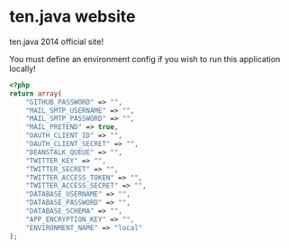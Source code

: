 ten.java website
================

ten.java 2014 official site!

You must define an environment config if you wish to run this application locally!

````php
<?php
return array(
    "GITHUB_PASSWORD" => "",
    "MAIL_SMTP_USERNAME" => "",
    "MAIL_SMTP_PASSWORD" => "",
    "MAIL_PRETEND" => true,
    "OAUTH_CLIENT_ID" => "",
    "OAUTH_CLIENT_SECRET" => "",
    "BEANSTALK_QUEUE" => "",
    "TWITTER_KEY" => "",
    "TWITTER_SECRET" => "",
    "TWITTER_ACCESS_TOKEN" => "",
    "TWITTER_ACCESS_SECRET" => "",
    "DATABASE_USERNAME" => "",
    "DATABASE_PASSWORD" => "",
    "DATABASE_SCHEMA" => "",
    "APP_ENCRYPTION_KEY" => "",
    "ENVIRONMENT_NAME" => "local"
);
````